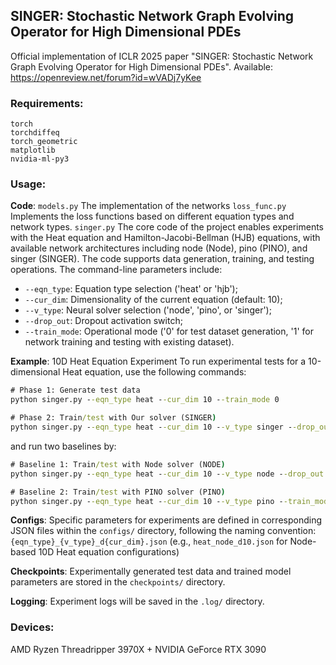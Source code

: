 ## SINGER: Stochastic Network Graph Evolving Operator for High Dimensional PDEs
Official implementation of ICLR 2025 paper "SINGER: Stochastic Network Graph Evolving Operator for High Dimensional PDEs". Available: https://openreview.net/forum?id=wVADj7yKee


### Requirements:
```
torch
torchdiffeq
torch_geometric
matplotlib
nvidia-ml-py3
```

### Usage:
**Code**:
`models.py` The implementation of the networks
`loss_func.py` Implements the loss functions based on different equation types and network types.
`singer.py` The core code of the project enables experiments with the Heat equation and Hamilton-Jacobi-Bellman (HJB) equations, with available network architectures including node (Node), pino (PINO), and singer (SINGER). 
The code supports data generation, training, and testing operations. The command-line parameters include:
* `--eqn_type`: Equation type selection ('heat' or 'hjb');
* `--cur_dim`: Dimensionality of the current equation (default: 10);
* `--v_type`: Neural solver selection ('node', 'pino', or 'singer');
* `--drop_out`: Dropout activation switch;
* `--train_mode`: Operational mode ('0' for test dataset generation, '1' for network training and testing with existing dataset).

**Example**: 10D Heat Equation Experiment
To run experimental tests for a 10-dimensional Heat equation, use the following commands:

```cmd
# Phase 1: Generate test data
python singer.py --eqn_type heat --cur_dim 10 --train_mode 0

# Phase 2: Train/test with Our solver (SINGER)
python singer.py --eqn_type heat --cur_dim 10 --v_type singer --drop_out 1 --train_mode 1

```

and run two baselines by:
```cmd
# Baseline 1: Train/test with Node solver (NODE)
python singer.py --eqn_type heat --cur_dim 10 --v_type node --drop_out 1 --train_mode 1

# Baseline 2: Train/test with PINO solver (PINO)
python singer.py --eqn_type heat --cur_dim 10 --v_type pino --train_mode 1

```
**Configs**:
Specific parameters for experiments are defined in corresponding JSON files within the `configs/` directory, following the naming convention:
`{eqn_type}_{v_type}_d{cur_dim}.json`
(e.g., `heat_node_d10.json` for Node-based 10D Heat equation configurations)

**Checkpoints**:
Experimentally generated test data and trained model parameters are stored in the `checkpoints/` directory.

**Logging**:
Experiment logs will be saved in the `.log/` directory.

### Devices:
AMD Ryzen Threadripper 3970X + NVIDIA GeForce RTX 3090
